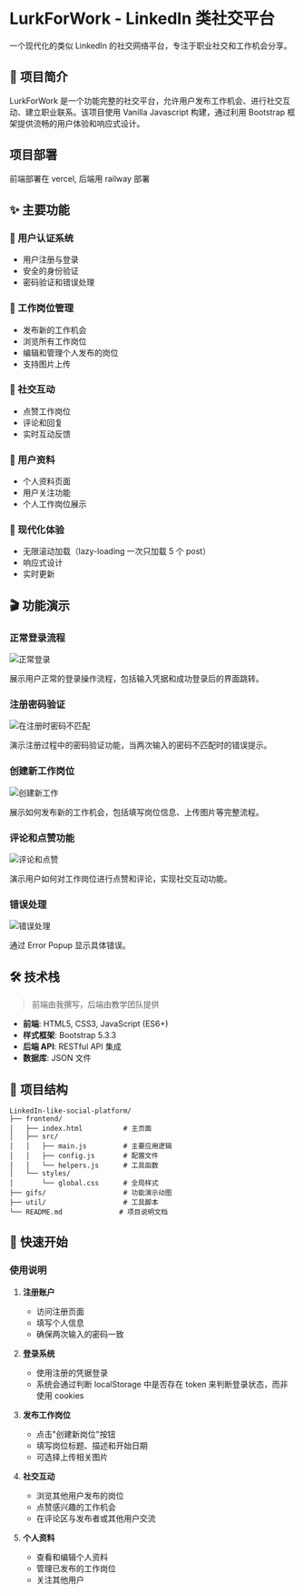 # LurkForWork - LinkedIn 类社交平台

一个现代化的类似 LinkedIn 的社交网络平台，专注于职业社交和工作机会分享。

## 📝 项目简介

LurkForWork 是一个功能完整的社交平台，允许用户发布工作机会、进行社交互动、建立职业联系。该项目使用 Vanilla Javascript 构建，通过利用 Bootstrap 框架提供流畅的用户体验和响应式设计。

## 项目部署

前端部署在 vercel, 后端用 railway 部署

## ✨ 主要功能

### 🔐 用户认证系统

- 用户注册与登录
- 安全的身份验证
- 密码验证和错误处理

### 💼 工作岗位管理

- 发布新的工作机会
- 浏览所有工作岗位
- 编辑和管理个人发布的岗位
- 支持图片上传

### 💬 社交互动

- 点赞工作岗位
- 评论和回复
- 实时互动反馈

### 👤 用户资料

- 个人资料页面
- 用户关注功能
- 个人工作岗位展示

### 🔄 现代化体验

- 无限滚动加载（lazy-loading 一次只加载 5 个 post）
- 响应式设计
- 实时更新

## 🎬 功能演示

### 正常登录流程

![正常登录](gifs/normal_login.gif)

展示用户正常的登录操作流程，包括输入凭据和成功登录后的界面跳转。

### 注册密码验证

![在注册时密码不匹配](gifs/password_not_match_register.gif)

演示注册过程中的密码验证功能，当两次输入的密码不匹配时的错误提示。

### 创建新工作岗位

![创建新工作](gifs/create_new_job.gif)

展示如何发布新的工作机会，包括填写岗位信息、上传图片等完整流程。

### 评论和点赞功能

![评论和点赞](gifs/comment_and_like.gif)

演示用户如何对工作岗位进行点赞和评论，实现社交互动功能。

### 错误处理

![错误处理](gifs/error.gif)

通过 Error Popup 显示具体错误。

## 🛠️ 技术栈

> 前端由我撰写，后端由教学团队提供

- **前端**: HTML5, CSS3, JavaScript (ES6+)
- **样式框架**: Bootstrap 5.3.3
- **后端 API**: RESTful API 集成
- **数据库**: JSON 文件

## 📁 项目结构

```
LinkedIn-like-social-platform/
├── frontend/
│   ├── index.html          # 主页面
│   ├── src/
│   │   ├── main.js         # 主要应用逻辑
│   │   ├── config.js       # 配置文件
│   │   └── helpers.js      # 工具函数
│   └── styles/
│       └── global.css      # 全局样式
├── gifs/                   # 功能演示动图
├── util/                   # 工具脚本
└── README.md              # 项目说明文档
```

## 🚀 快速开始

### 使用说明

1. **注册账户**

   - 访问注册页面
   - 填写个人信息
   - 确保两次输入的密码一致

2. **登录系统**

   - 使用注册的凭据登录
   - 系统会通过判断 localStorage 中是否存在 token 来判断登录状态，而非使用 cookies

3. **发布工作岗位**

   - 点击"创建新岗位"按钮
   - 填写岗位标题、描述和开始日期
   - 可选择上传相关图片

4. **社交互动**

   - 浏览其他用户发布的岗位
   - 点赞感兴趣的工作机会
   - 在评论区与发布者或其他用户交流

5. **个人资料**
   - 查看和编辑个人资料
   - 管理已发布的工作岗位
   - 关注其他用户
